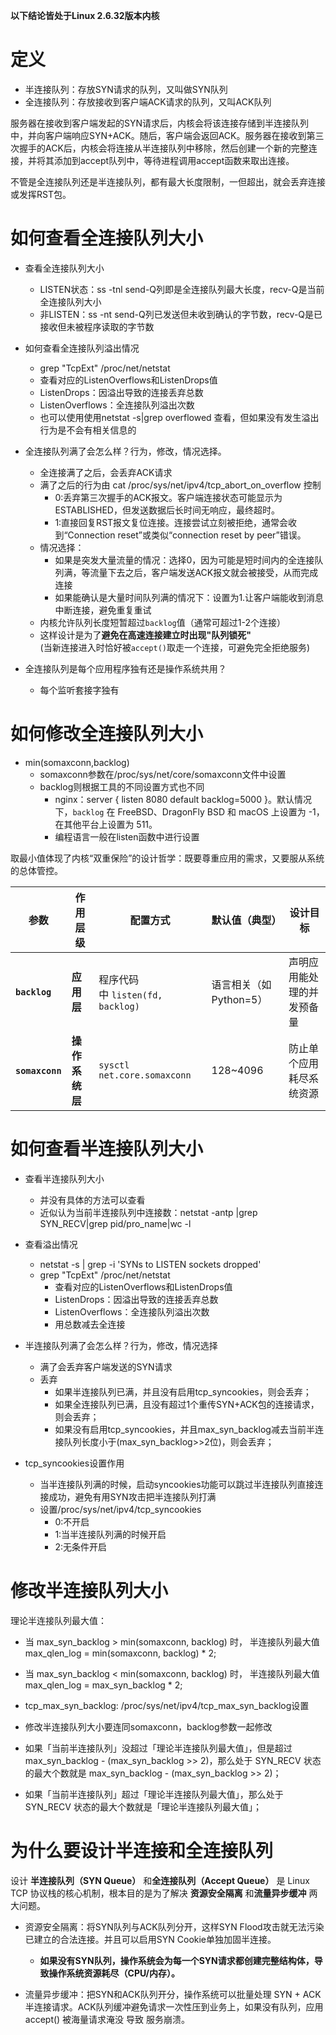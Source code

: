 **以下结论皆处于Linux 2.6.32版本内核**
# 定义

- 半连接队列：存放SYN请求的队列，又叫做SYN队列
- 全连接队列：存放接收到客户端ACK请求的队列，又叫ACK队列

服务器在接收到客户端发起的SYN请求后，内核会将该连接存储到半连接队列中，并向客户端响应SYN+ACK。随后，客户端会返回ACK。服务器在接收到第三次握手的ACK后，内核会将连接从半连接队列中移除，然后创建一个新的完整连接，并将其添加到accept队列中，等待进程调用accept函数来取出连接。

不管是全连接队列还是半连接队列，都有最大长度限制，一但超出，就会丢弃连接或发挥RST包。

# 如何查看全连接队列大小

- 查看全连接队列大小
    - LISTEN状态：ss -tnl  send-Q列即是全连接队列最大长度，recv-Q是当前全连接队列大小
    - 非LISTEN：ss -nt send-Q列已发送但未收到确认的字节数，recv-Q是已接收但未被程序读取的字节数

- 如何查看全连接队列溢出情况
    - grep "TcpExt" /proc/net/netstat 
    - 查看对应的ListenOverflows和ListenDrops值
    - ListenDrops：因溢出导致的连接丢弃总数
    - ListenOverflows：全连接队列溢出次数
    - 也可以使用使用netstat -s|grep overflowed 查看，但如果没有发生溢出行为是不会有相关信息的

- 全连接队列满了会怎么样？行为，修改，情况选择。
    - 全连接满了之后，会丢弃ACK请求
    - 满了之后的行为由 cat /proc/sys/net/ipv4/tcp_abort_on_overflow 控制
        - 0:丢弃第三次握手的ACK报文。客户端连接状态可能显示为ESTABLISHED，但发送数据后​​长时间无响应​​，最终超时。	
        - 1:直接回复RST报文复位连接。连接尝试​​立刻被拒绝​​，通常会收到“Connection reset”或类似“connection reset by peer”错误。	
    - 情况选择：
        - 如果是突发大量流量的情况：选择0，因为可能是短时间内的全连接队列满，等流量下去之后，客户端发送ACK报文就会被接受，从而完成连接
        - 如果能确认是大量时间队列满的情况下：设置为1.让客户端能收到消息中断连接，避免重复重试
    - 内核允许队列长度短暂超过`backlog`值（通常可超过1-2个连接）
    - 这样设计是为了​**​避免在高速连接建立时出现"队列锁死"​**​  
(当新连接进入时恰好被`accept()`取走一个连接，可避免完全拒绝服务)

- 全连接队列是每个应用程序独有还是操作系统共用？
    - 每个监听套接字独有
# 如何修改全连接队列大小

- min(somaxconn,backlog)
    - somaxconn参数在/proc/sys/net/core/somaxconn文件中设置
    - backlog则根据工具的不同设置方式也不同
        - nginx：server { listen 8080 default backlog=5000 }。默认情况下，`backlog` 在 FreeBSD、DragonFly BSD 和 macOS 上设置为 -1，在其他平台上设置为 511。
        - 编程语言一般在listen函数中进行设置


取最小值体现了内核“双重保险”的设计哲学：既要尊重应用的需求，又要服从系统的总体管控。

| **参数​**​            | 作用层级          | 配置方式                        | 默认值（典型）         | 设计目标          |
| ------------------- | ------------- | --------------------------- | --------------- | ------------- |
| ​**​`backlog`​**​   | ​**​应用层​**​   | 程序代码中 `listen(fd, backlog)` | 语言相关（如Python=5） | 声明应用能处理的并发预备量 |
| ​**​`somaxconn`​**​ | ​**​操作系统层​**​ | `sysctl net.core.somaxconn` | 128~4096        | 防止单个应用耗尽系统资源  |
# 如何查看半连接队列大小

- 查看半连接队列大小
    - 并没有具体的方法可以查看
    - 近似认为当前半连接队列中连接数：netstat -antp |grep SYN_RECV|grep pid/pro_name|wc -l

- 查看溢出情况
    - netstat -s | grep -i 'SYNs to LISTEN sockets dropped'
    -  grep "TcpExt" /proc/net/netstat 
        - 查看对应的ListenOverflows和ListenDrops值
        - ListenDrops：因溢出导致的连接丢弃总数
        - ListenOverflows：全连接队列溢出次数
        - 用总数减去全连接

- 半连接队列满了会怎么样？行为，修改，情况选择
    - 满了会丢弃客户端发送的SYN请求
    - 丢弃
        - 如果半连接队列已满，并且没有启用tcp_syncookies，则会丢弃；
        - 如果全连接队列已满，且没有超过1个重传SYN+ACK包的连接请求，则会丢弃；
        - 如果没有启用tcp_syncookies，并且max_syn_backlog减去当前半连接队列长度小于(max_syn_backlog>>2位)，则会丢弃；

- tcp_syncookies设置作用
    - 当半连接队列满的时候，启动syncookies功能可以跳过半连接队列直接连接成功，避免有用SYN攻击把半连接队列打满
    - 设置/proc/sys/net/ipv4/tcp_syncookies
        - 0:不开启
        - 1:当半连接队列满的时候开启
        - 2:无条件开启
# 修改半连接队列大小

理论半连接队列最大值：
- 当 max_syn_backlog > min(somaxconn, backlog) 时， 半连接队列最大值 max_qlen_log = min(somaxconn, backlog) * 2; 
- 当 max_syn_backlog < min(somaxconn, backlog) 时， 半连接队列最大值 max_qlen_log = max_syn_backlog * 2;

- tcp_max_syn_backlog:   /proc/sys/net/ipv4/tcp_max_syn_backlog设置
- 修改半连接队列大小要连同somaxconn，backlog参数一起修改

- 如果「当前半连接队列」没超过「理论半连接队列最大值」，但是超过 max_syn_backlog - (max_syn_backlog >> 2)，那么处于 SYN_RECV 状态的最大个数就是 max_syn_backlog - (max_syn_backlog >> 2)； 
- 如果「当前半连接队列」超过「理论半连接队列最大值」，那么处于 SYN_RECV 状态的最大个数就是「理论半连接队列最大值」；
# 为什么要设计半连接和全连接队列

设计 ​**​半连接队列（SYN Queue）​**​ 和 ​**​全连接队列（Accept Queue）​**​ 是 Linux TCP 协议栈的核心机制，根本目的是为了解决 ​**​资源安全隔离​**​ 和 ​**​流量异步缓冲​**​ 两大问题。

- 资源安全隔离：将SYN队列与ACK队列分开，这样SYN Flood攻击就无法污染已建立的合法连接。并且可以启用SYN Cookie单独加固半连接。

    - **如果没有SYN队列，操作系统会为每一个SYN请求都创建完整结构体，导致操作系统资源耗尽（CPU/内存）。**

- 流量异步缓冲：把SYN和ACK队列开分，操作系统可以批量处理 SYN + ACK半连接请求。ACK队列缓冲避免请求一次性压到业务上，如果没有队列，应用 accept() 被海量请求淹没 导致 服务崩溃。
